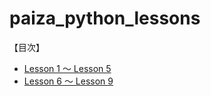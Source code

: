 # paiza_python_lessons



【目次】

- [Lesson 1 ～ Lesson 5](./paiza_lesson01-05.md)
- [Lesson 6 ～ Lesson 9](./paiza_lesson06-09.md)

